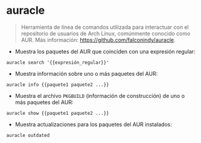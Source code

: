 # auracle

> Herramienta de línea de comandos utilizada para interactuar con el repositorio de usuarios de Arch Linux, comúnmente conocido como AUR.
> Más información: <https://github.com/falconindy/auracle>.

- Muestra los paquetes del AUR que coinciden con una expresión regular:

`auracle search '{{expresión_regular}}'`

- Muestra información sobre uno o más paquetes del AUR:

`auracle info {{paquete1 paquete2 ...}}`

- Muestra el archivo `PKGBUILD` (información de construcción) de uno o más paquetes del AUR:

`auracle show {{paquete1 paquete2 ...}}`

- Muestra actualizaciones para los paquetes del AUR instalados:

`auracle outdated`
